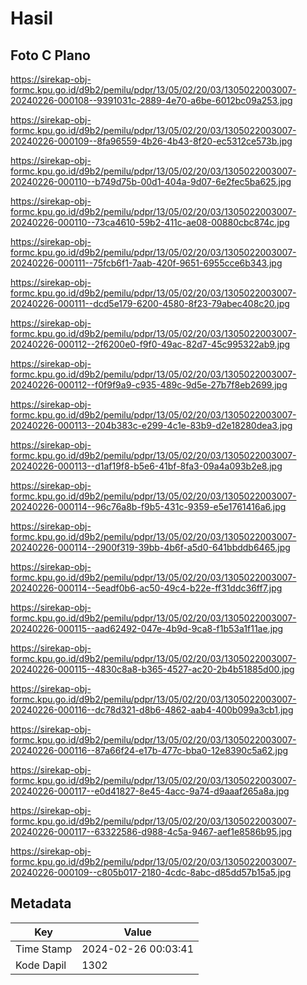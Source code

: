 # Hasil

## Foto C Plano

https://sirekap-obj-formc.kpu.go.id/d9b2/pemilu/pdpr/13/05/02/20/03/1305022003007-20240226-000108--9391031c-2889-4e70-a6be-6012bc09a253.jpg

https://sirekap-obj-formc.kpu.go.id/d9b2/pemilu/pdpr/13/05/02/20/03/1305022003007-20240226-000109--8fa96559-4b26-4b43-8f20-ec5312ce573b.jpg

https://sirekap-obj-formc.kpu.go.id/d9b2/pemilu/pdpr/13/05/02/20/03/1305022003007-20240226-000110--b749d75b-00d1-404a-9d07-6e2fec5ba625.jpg

https://sirekap-obj-formc.kpu.go.id/d9b2/pemilu/pdpr/13/05/02/20/03/1305022003007-20240226-000110--73ca4610-59b2-411c-ae08-00880cbc874c.jpg

https://sirekap-obj-formc.kpu.go.id/d9b2/pemilu/pdpr/13/05/02/20/03/1305022003007-20240226-000111--75fcb6f1-7aab-420f-9651-6955cce6b343.jpg

https://sirekap-obj-formc.kpu.go.id/d9b2/pemilu/pdpr/13/05/02/20/03/1305022003007-20240226-000111--dcd5e179-6200-4580-8f23-79abec408c20.jpg

https://sirekap-obj-formc.kpu.go.id/d9b2/pemilu/pdpr/13/05/02/20/03/1305022003007-20240226-000112--2f6200e0-f9f0-49ac-82d7-45c995322ab9.jpg

https://sirekap-obj-formc.kpu.go.id/d9b2/pemilu/pdpr/13/05/02/20/03/1305022003007-20240226-000112--f0f9f9a9-c935-489c-9d5e-27b7f8eb2699.jpg

https://sirekap-obj-formc.kpu.go.id/d9b2/pemilu/pdpr/13/05/02/20/03/1305022003007-20240226-000113--204b383c-e299-4c1e-83b9-d2e18280dea3.jpg

https://sirekap-obj-formc.kpu.go.id/d9b2/pemilu/pdpr/13/05/02/20/03/1305022003007-20240226-000113--d1af19f8-b5e6-41bf-8fa3-09a4a093b2e8.jpg

https://sirekap-obj-formc.kpu.go.id/d9b2/pemilu/pdpr/13/05/02/20/03/1305022003007-20240226-000114--96c76a8b-f9b5-431c-9359-e5e1761416a6.jpg

https://sirekap-obj-formc.kpu.go.id/d9b2/pemilu/pdpr/13/05/02/20/03/1305022003007-20240226-000114--2900f319-39bb-4b6f-a5d0-641bbddb6465.jpg

https://sirekap-obj-formc.kpu.go.id/d9b2/pemilu/pdpr/13/05/02/20/03/1305022003007-20240226-000114--5eadf0b6-ac50-49c4-b22e-ff31ddc36ff7.jpg

https://sirekap-obj-formc.kpu.go.id/d9b2/pemilu/pdpr/13/05/02/20/03/1305022003007-20240226-000115--aad62492-047e-4b9d-9ca8-f1b53a1f11ae.jpg

https://sirekap-obj-formc.kpu.go.id/d9b2/pemilu/pdpr/13/05/02/20/03/1305022003007-20240226-000115--4830c8a8-b365-4527-ac20-2b4b51885d00.jpg

https://sirekap-obj-formc.kpu.go.id/d9b2/pemilu/pdpr/13/05/02/20/03/1305022003007-20240226-000116--dc78d321-d8b6-4862-aab4-400b099a3cb1.jpg

https://sirekap-obj-formc.kpu.go.id/d9b2/pemilu/pdpr/13/05/02/20/03/1305022003007-20240226-000116--87a66f24-e17b-477c-bba0-12e8390c5a62.jpg

https://sirekap-obj-formc.kpu.go.id/d9b2/pemilu/pdpr/13/05/02/20/03/1305022003007-20240226-000117--e0d41827-8e45-4acc-9a74-d9aaaf265a8a.jpg

https://sirekap-obj-formc.kpu.go.id/d9b2/pemilu/pdpr/13/05/02/20/03/1305022003007-20240226-000117--63322586-d988-4c5a-9467-aef1e8586b95.jpg

https://sirekap-obj-formc.kpu.go.id/d9b2/pemilu/pdpr/13/05/02/20/03/1305022003007-20240226-000109--c805b017-2180-4cdc-8abc-d85dd57b15a5.jpg


## Metadata

| Key        | Value               |
| ---------- | ------------------- |
| Time Stamp | 2024-02-26 00:03:41 |
| Kode Dapil | 1302                |




